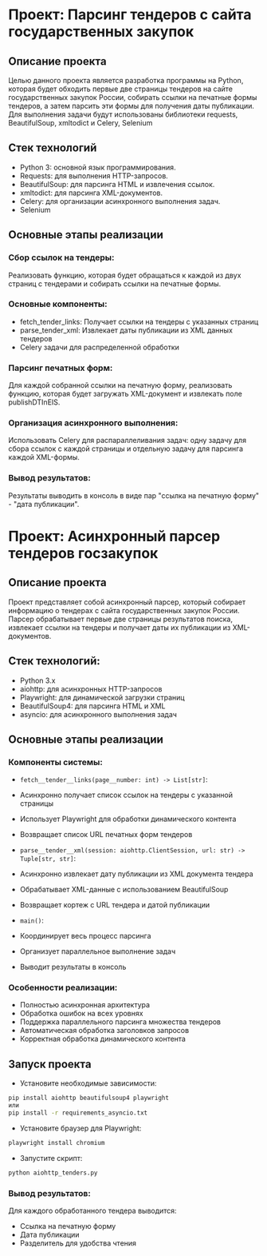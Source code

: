 # Проект: Парсинг тендеров с сайта государственных закупок

## Описание проекта
Целью данного проекта является разработка программы на Python, которая будет обходить первые две страницы тендеров на сайте государственных закупок России, собирать ссылки на печатные формы тендеров, а затем парсить эти формы для получения даты публикации. Для выполнения задачи будут использованы библиотеки requests, BeautifulSoup, xmltodict и Celery, Selenium

## Стек технологий
- Python 3: основной язык программирования.
- Requests: для выполнения HTTP-запросов.
- BeautifulSoup: для парсинга HTML и извлечения ссылок.
- xmltodict: для парсинга XML-документов.
- Celery: для организации асинхронного выполнения задач.
- Selenium

## Основные этапы реализации

### Сбор ссылок на тендеры:
Реализовать функцию, которая будет обращаться к каждой из двух страниц с тендерами и собирать ссылки на печатные формы.

### Основные компоненты:
- fetch_tender_links: Получает ссылки на тендеры с указанных страниц
- parse_tender_xml: Извлекает даты публикации из XML данных тендеров
- Celery задачи для распределенной обработки

### Парсинг печатных форм:
Для каждой собранной ссылки на печатную форму, реализовать функцию, которая будет загружать XML-документ и извлекать поле publishDTInEIS.

### Организация асинхронного выполнения:
Использовать Celery для распараллеливания задач: одну задачу для сбора ссылок с каждой страницы и отдельную задачу для парсинга каждой XML-формы.

### Вывод результатов:
Результаты выводить в консоль в виде пар "ссылка на печатную форму" - "дата публикации".




# Проект: Асинхронный парсер тендеров госзакупок

## Описание проекта
Проект представляет собой асинхронный парсер, который собирает информацию о тендерах с сайта государственных закупок России. Парсер обрабатывает первые две страницы результатов поиска, извлекает ссылки на тендеры и получает даты их публикации из XML-документов.

## Стек технологий:
- Python 3.x
- aiohttp: для асинхронных HTTP-запросов
- Playwright: для динамической загрузки страниц
- BeautifulSoup4: для парсинга HTML и XML
- asyncio: для асинхронного выполнения задач

## Основные этапы реализации

### Компоненты системы:
- `fetch__tender__links(page__number: int) -> List[str]`:
- Асинхронно получает список ссылок на тендеры с указанной страницы
- Использует Playwright для обработки динамического контента
- Возвращает список URL печатных форм тендеров

- `parse__tender__xml(session: aiohttp.ClientSession, url: str) -> Tuple[str, str]`:
- Асинхронно извлекает дату публикации из XML документа тендера
- Обрабатывает XML-данные с использованием BeautifulSoup
- Возвращает кортеж с URL тендера и датой публикации

- `main()`:
- Координирует весь процесс парсинга
- Организует параллельное выполнение задач
- Выводит результаты в консоль

### Особенности реализации:
- Полностью асинхронная архитектура
- Обработка ошибок на всех уровнях
- Поддержка параллельного парсинга множества тендеров
- Автоматическая обработка заголовков запросов
- Корректная обработка динамического контента

## Запуск проекта
- Установите необходимые зависимости:
```bash
pip install aiohttp beautifulsoup4 playwright
или
pip install -r requirements_asyncio.txt
```

- Установите браузер для Playwright:
```bash
playwright install chromium
```

- Запустите скрипт:
```bash
python aiohttp_tenders.py
```

### Вывод результатов:
Для каждого обработанного тендера выводится:
- Ссылка на печатную форму
- Дата публикации
- Разделитель для удобства чтения